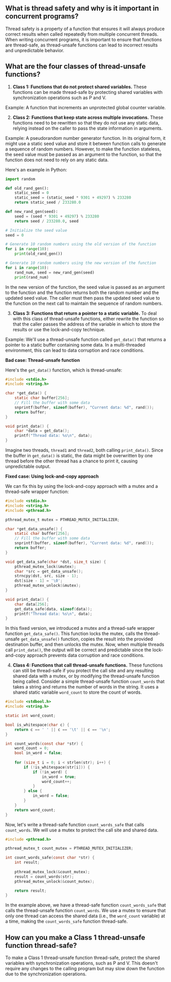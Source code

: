 ## What is thread safety and why is it important in concurrent programs?

Thread safety is a property of a function that ensures it will always produce correct results when called repeatedly from multiple concurrent threads. When writing concurrent programs, it is important to ensure that functions are thread-safe, as thread-unsafe functions can lead to incorrect results and unpredictable behavior.

## What are the four classes of thread-unsafe functions?

1.  **Class 1: Functions that do not protect shared variables.** These functions can be made thread-safe by protecting shared variables with synchronization operations such as P and V.

Example: A function that increments an unprotected global counter variable.

2.  **Class 2: Functions that keep state across multiple invocations.** These functions need to be rewritten so that they do not use any static data, relying instead on the caller to pass the state information in arguments.

Example: A pseudorandom number generator function.
In its original form, it might use a static seed value and store it between function calls to generate a sequence of random numbers. However, to make the function stateless, the seed value must be passed as an argument to the function, so that the function does not need to rely on any static data.

Here's an example in Python:
```python
import random

def old_rand_gen():
    static_seed = 0
    static_seed = (static_seed * 9301 + 49297) % 233280
    return static_seed / 233280.0

def new_rand_gen(seed):
    seed = (seed * 9301 + 49297) % 233280
    return seed / 233280.0, seed

# Initialize the seed value
seed = 0

# Generate 10 random numbers using the old version of the function
for i in range(10):
    print(old_rand_gen())

# Generate 10 random numbers using the new version of the function
for i in range(10):
    rand_num, seed = new_rand_gen(seed)
    print(rand_num)
```
In the new version of the function, the seed value is passed as an argument to the function and the function returns both the random number and the updated seed value. The caller must then pass the updated seed value to the function on the next call to maintain the sequence of random numbers.

3.  **Class 3: Functions that return a pointer to a static variable.** To deal with this class of thread-unsafe functions, either rewrite the function so that the caller passes the address of the variable in which to store the results or use the lock-and-copy technique.

Example:
We'll use a thread-unsafe function called `get_data()` that returns a pointer to a static buffer containing some data. In a multi-threaded environment, this can lead to data corruption and race conditions.

**Bad case: Thread-unsafe function**

Here's the `get_data()` function, which is thread-unsafe:
```c
#include <stdio.h>
#include <string.h>

char *get_data() {
    static char buffer[256];
    // Fill the buffer with some data
    snprintf(buffer, sizeof(buffer), "Current data: %d", rand());
    return buffer;
}

void print_data() {
    char *data = get_data();
    printf("Thread data: %s\n", data);
}
```
Imagine two threads, `thread1` and `thread2`, both calling `print_data()`. Since the buffer in `get_data()` is static, the data might be overwritten by one thread before the other thread has a chance to print it, causing unpredictable output.

**Fixed case: Using lock-and-copy approach**

We can fix this by using the lock-and-copy approach with a mutex and a thread-safe wrapper function:
```c
#include <stdio.h>
#include <string.h>
#include <pthread.h>

pthread_mutex_t mutex = PTHREAD_MUTEX_INITIALIZER;

char *get_data_unsafe() {
    static char buffer[256];
    // Fill the buffer with some data
    snprintf(buffer, sizeof(buffer), "Current data: %d", rand());
    return buffer;
}

void get_data_safe(char *dst, size_t size) {
    pthread_mutex_lock(&mutex);
    char *src = get_data_unsafe();
    strncpy(dst, src, size - 1);
    dst[size - 1] = '\0';
    pthread_mutex_unlock(&mutex);
}

void print_data() {
    char data[256];
    get_data_safe(data, sizeof(data));
    printf("Thread data: %s\n", data);
}
```
In this fixed version, we introduced a mutex and a thread-safe wrapper function `get_data_safe()`. This function locks the mutex, calls the thread-unsafe `get_data_unsafe()` function, copies the result into the provided destination buffer, and then unlocks the mutex. Now, when multiple threads call `print_data()`, the output will be correct and predictable since the lock-and-copy approach prevents data corruption and race conditions.

4.  **Class 4: Functions that call thread-unsafe functions.** These functions can still be thread-safe if you protect the call site and any resulting shared data with a mutex, or by modifying the thread-unsafe function being called.
Consider a simple thread-unsafe function `count_words` that takes a string and returns the number of words in the string. It uses a shared static variable `word_count` to store the count of words.
```c
#include <stdbool.h>
#include <string.h>

static int word_count;

bool is_whitespace(char c) {
    return c == ' ' || c == '\t' || c == '\n';
}

int count_words(const char *str) {
    word_count = 0;
    bool in_word = false;
    
    for (size_t i = 0; i < strlen(str); i++) {
        if (!is_whitespace(str[i])) {
            if (!in_word) {
                in_word = true;
                word_count++;
            }
        } else {
            in_word = false;
        }
    }
    return word_count;
}
```
Now, let's write a thread-safe function `count_words_safe` that calls `count_words`. We will use a mutex to protect the call site and shared data.

```c
#include <pthread.h>

pthread_mutex_t count_mutex = PTHREAD_MUTEX_INITIALIZER;

int count_words_safe(const char *str) {
    int result;
    
    pthread_mutex_lock(&count_mutex);
    result = count_words(str);
    pthread_mutex_unlock(&count_mutex);

    return result;
}
```
In the example above, we have a thread-safe function `count_words_safe` that calls the thread-unsafe function `count_words`. We use a mutex to ensure that only one thread can access the shared data (i.e., the `word_count` variable) at a time, making the `count_words_safe` function thread-safe.
## How can you make a Class 1 thread-unsafe function thread-safe?

To make a Class 1 thread-unsafe function thread-safe, protect the shared variables with synchronization operations, such as P and V. This doesn't require any changes to the calling program but may slow down the function due to the synchronization operations.